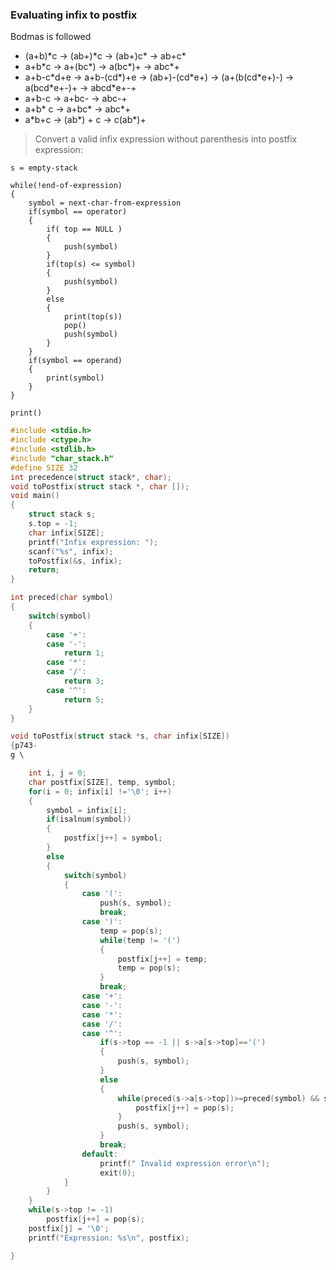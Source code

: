 ### Evaluating infix to postfix
Bodmas is followed
- (a+b)\*c -> (ab+)\*c -> (ab+)c\* -> ab+c\*
- a+b\*c -> a+(bc\*) -> a(bc\*)+ -> abc\*+
- a+b-c\*d+e -> a+b-(cd\*)+e -> (ab+)-(cd\*e+) -> (a+(b(cd\*e+)-) -> a(bcd\*e+-)+ -> abcd\*e+-+
- a+b-c -> a+bc- -> abc-+
- a+b\* c -> a+bc\* -> abc\*+
- a\*b+c -> (ab*) + c -> c(ab*)+

> Convert a valid infix expression without parenthesis into postfix expression:
```algorithm
s = empty-stack

while(!end-of-expression)
{
	symbol = next-char-from-expression
	if(symbol == operator)
	{
		if( top == NULL )
		{
			push(symbol)
		}
		if(top(s) <= symbol)
		{
			push(symbol)
		}
		else
		{
			print(top(s))
			pop()
			push(symbol)
		}
	}
	if(symbol == operand)
	{
		print(symbol)
	}
}

print()
```

```c
#include <stdio.h>
#include <ctype.h>
#include <stdlib.h>
#include "char_stack.h"
#define SIZE 32
int precedence(struct stack*, char);
void toPostfix(struct stack *, char []);
void main()
{
	struct stack s;
	s.top = -1;
	char infix[SIZE];
	printf("Infix expression: ");
	scanf("%s", infix);
	toPostfix(&s, infix);
	return;
}

int preced(char symbol)
{
	switch(symbol)
	{
		case '+':
		case '-':
			return 1;
		case '*':
		case '/':
			return 3;
		case '^':
			return 5;
	}
}

void toPostfix(struct stack *s, char infix[SIZE])
{p743-
g \

	int i, j = 0;
	char postfix[SIZE], temp, symbol;
	for(i = 0; infix[i] !='\0'; i++)
	{
		symbol = infix[i];
		if(isalnum(symbol))
		{
			postfix[j++] = symbol;
		}
		else
		{
			switch(symbol)
			{
				case '(':
					push(s, symbol);
					break;
				case ')':
					temp = pop(s);
					while(temp != '(')
					{
						postfix[j++] = temp;
						temp = pop(s);
					}
					break;
				case '+':
				case '-':
				case '*':
				case '/':
				case '^':
					if(s->top == -1 || s->a[s->top]=='(')
					{
						push(s, symbol);
					}
					else
					{
						while(preced(s->a[s->top])>=preced(symbol) && s->top != -1 && s->a[s->top] != '('){
							postfix[j++] = pop(s);
						}
						push(s, symbol);
					}
					break;
				default:
					printf(" Invalid expression error\n");
					exit(0);
			}
		}
	}
	while(s->top != -1)
		postfix[j++] = pop(s);
	postfix[j] = '\0';
	printf("Expression: %s\n", postfix);

}








```